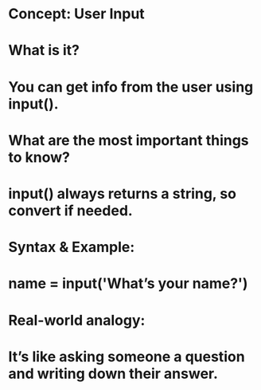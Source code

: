 # Concept: User Input

# What is it?
# You can get info from the user using input().

# What are the most important things to know?
# input() always returns a string, so convert if needed.

# Syntax & Example:
# name = input('What’s your name?')

# Real-world analogy:
# It’s like asking someone a question and writing down their answer.